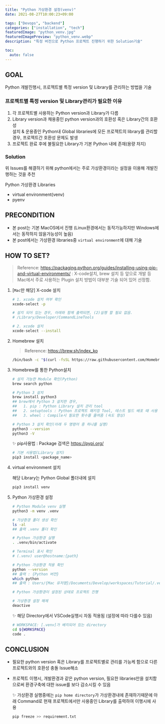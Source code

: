 ```yaml
---
title: "Python 가상환경 설정(venv)"
date: 2021-08-27T10:00:23+09:00

tags: ["Devops", "backend"]
categories: ["installation", "tech"]
featuredImage: "python_venv.jpg"
featuredImagePreview: "python_venv.webp"
description: "특정 버전으로 Python 프로젝트 진행하기 위한 Solution기술"

toc:
  auto: false
---
```


<!--more-->

## GOAL

Python 개발진행시, 프로젝트별 특정 version 및 Library를 관리하는 방법을 기술

### 프로젝트별 특정 version 및 Library관리가 필요한 이유

1. 각 프로젝트별 사용하는 Python version과 Library가 다름
2. Library version과 채용중인 python version과의 호환성 혹은 Library간의 호환성 \
   설치 & 운용중인 Python내 Global libraries에 모든 프로젝트의 library를 관리할 경우, 프로젝트간 호환성 문제도 발생
3. 프로젝트 완료 후에 불필요한 Library가 기본 Python 내에 존재(용량 차지)

### Solution

위 Issues를 해결하기 위해 python에서는 주로 가상환경이라는 설정을 이용해 개발진행하는 것을 추천

Python 가상환경 Libraries

- virtual environment(venv)
- pyenv

## PRECONDITION

- 본 post는 기본 MacOS에서 진행 (Linux환경에서는 동작가능하지만 Windows에서는 동작하지 않을가능성이 높음)
- 본 post에서는 가상환경 libraries중 `virtual environment`에 대해 기술

## HOW TO SET?

> Reference: https://packaging.python.org/guides/installing-using-pip-and-virtual-environments/
> : X-code설치, brew 설치 등 앞으로 개발 등 Mac에서 주로 사용하는 Plugin 설치 방법이 대부분 기술 되어 있어 선정함.

1. [`Mac`만 해당] X-code 설치

   ```bash
   # 1. xcode 설치 여부 확인
   xcode-select -p

   # 설치 되어 있는 경우, 아래와 함께 출력되면, (2)실행 할 필요 없음.
   # /Library/Developer/CommandLineTools

   # 2. xcode 설치
   xcode-select --install
   ```

2. Homebrew 설치

   > Reference: https://brew.sh/index_ko

   ```bash
   /bin/bash -c "$(curl -fsSL https://raw.githubusercontent.com/Homebrew/install/HEAD/install.sh)"
   ```

3. Homebrew를 통한 Python설치

   ```bash
   # 설치 가능한 Module 확인(Python)
   brew search python

   # Python 3 설치
   brew install python3
   ## brew에서 Python 3 설치한 경우,
   ##   1. pip : Python Library 설치 관리 tool
   ##   2. setuptools : Python 프로젝트 패키징 Tool, 테스트 빌드 배포 때 사용
   ##   3. wheel : Compile시 필요한 횟수를 줄여줌 (속도 향상)

   # Python 3 설치 확인(아래 두 명령어 중 하나를 실행)
   python3 --version
   python3 -V
   ```

   ✨ pip사용법
   : Package 검색은 <https://pypi.org/>

   ```bash
   # 기본 사용법(Library 설치)
   pip3 install <package_name>
   ```

4. virtual environment 설치

   해당 Library는 Python Global 폴더내에 설치

   ```bash
   pip3 install venv
   ```

5. Python 가상환경 설정

   ```bash
   # Python Module venv 실행
   python3 -m venv .venv

   # 가상환경 폴더 생성 확인
   ls -al
   ## 출력 .venv 폴더 확인

   # Python 가상환경 실행
   . .venv/bin/activate

   # Terminal 표시 확인
   # (.venv) user@hostname:{path}

   # Python 가상환경 적용 확인
   python --version
   ## 출력 : {Python 버전}
   which python
   ## 출력 : Users/{Mac 유저명}/Documents/Develop/workspaces/Tutorial/.venv/bin/python

   # Python 가상환경이 설정된 상태로 프로젝트 진행

   # 가상환경 설정 해제
   deactive
   ```

   ✨ 해당 Directory에서 VSCode실행시 자동 적용됨 (설정에 따라 다를수 있음)

   ```bash
   # WORKSPACE: [.venv]가 배치되어 있는 directory
   cd ${WORKSPACE}
   code .
   ```

## CONCLUSION

- 필요한 python version 혹은 Library를 프로젝트별로 관리를 가능케 함으로 다른 프로젝트와의 호환성 충돌 Issue해소
- 프로젝트 이행시, 개발환경과 같은 python version, 필요한 libraries만을 설치함으로써 환경구축에 대한 issue를 보다 감소시킬 수 있음

  ✨ 가상환경 실행중에는 `pip home directory`가 가상환경내에 존재하기때문에 아래 Command로 현재 프로젝트에서만 사용중인 Library를 출력하여 이행시에 사용

  ```bash
  pip freeze >> requirement.txt
  ```
